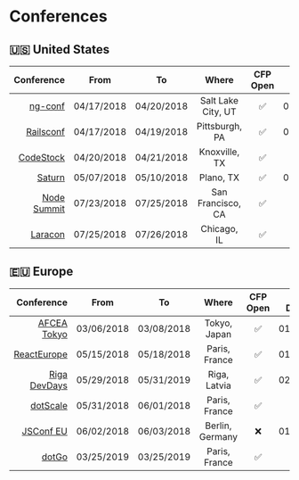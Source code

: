 # Conferences

## 🇺🇸 United States

| Conference | From | To        | Where           | CFP Open | CFP Deadline  | CFP | 
| ---------: | :---: | ------------- |:-------------:| :----: |:-----:| ------: |
| [ng-conf](https://ng-conf.org/)  |  04/17/2018      | 04/20/2018 | Salt Lake City, UT | :white_check_mark: |01/15/2018 | [Apply](https://docs.google.com/forms/d/e/1FAIpQLSc_sWRfsyNsq7CRdHqjLaSM_bgL_z-WoEHAltQr8a-2y4yKmg/viewform)
| [Railsconf](https://railsconf.com/)  |  04/17/2018      | 04/19/2018 | Pittsburgh, PA| :white_check_mark: |01/19/2018 | [Apply](http://cfp.rubycentral.org/events/railsconf2018)
| [CodeStock](http://codestock.org/)  |  04/20/2018      | 04/21/2018 | Knoxville, TX | :white_check_mark: | N/A | [Apply](http://codestock.org/speakers)
| [Saturn](http://codestock.org/)  |  05/07/2018      | 05/10/2018 | Plano, TX | :white_check_mark: | 01/15/2018 | [Apply](https://www.papercall.io/saturn-2018)
| [Node Summit](http://www.nodesummit.com/)  |  07/23/2018      | 07/25/2018 | San Francisco, CA | :white_check_mark: |N/A | [Apply](http://www.nodesummit.com/speakers/become-a-speaker/)
| [Laracon](http://laracon.us/)  |  07/25/2018      | 07/26/2018 | Chicago, IL | :white_check_mark: |N/A | [Apply](https://laravel.typeform.com/to/nq3fZ2)


## 🇪🇺 Europe

| Conference | From | To        | Where           | CFP Open | CFP Deadline  | CFP | 
| ---------: | :---: | ------------- |:-------------:| :----: |:-----:| ------: |
| [AFCEA Tokyo](https://afceatokyo.org)  |  03/06/2018      | 03/08/2018 | Tokyo, Japan | :white_check_mark: |01/31/2018 | [Apply](https://afceatokyo.org/technet/cfp/)
| [ReactEurope](https://www.react-europe.org/)  |  05/15/2018      | 05/18/2018 | Paris, France | :white_check_mark: |01/21/2018 | [Apply](https://checkout.eventlama.com/#/events/reacteurope-2018/cfp)
| [Riga DevDays](https://rigadevdays.lv/)  |  05/29/2018      | 05/31/2019 | Riga, Latvia | :white_check_mark: | 02/06/2018 | [Apply](http://cfp.rigadevdays.lv)
| [dotScale](https://www.dotscale.io/)  |  05/31/2018      | 06/01/2018 | Paris, France | :white_check_mark: |N/A | [Apply](https://docs.google.com/forms/d/e/1FAIpQLSfJjXZDjdvJKTKUz_HedK9oJt_sh9MN57GIm_7H0MfDnd4wOA/viewform?c=0&w=1)
| [JSConf EU](https://2018.jsconf.eu)  |  06/02/2018      | 06/03/2018 | Berlin, Germany | :x: |01/01/2018 | [Apply](https://docs.google.com/forms/d/e/1FAIpQLScKkOdU30XlZ34hrBZ53jdD0CgKS-_wRDKBbc3JZTr_zjP7nw/viewform)
| [dotGo](https://2019.dotgo.eu/)  |  03/25/2019      | 03/25/2019 | Paris, France | :white_check_mark: |N/A | [Apply](https://docs.google.com/forms/d/e/1FAIpQLSfJjXZDjdvJKTKUz_HedK9oJt_sh9MN57GIm_7H0MfDnd4wOA/viewform?c=0&w=1)
